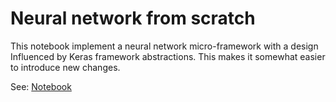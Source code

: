 # Neural network from scratch

This notebook implement a neural network micro-framework with a design Influenced by Keras framework abstractions. This makes it somewhat easier to introduce new changes.

See: [Notebook](Neural_network_from_scratch.ipynb)
